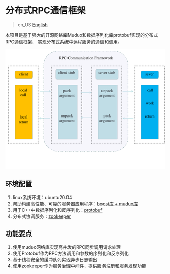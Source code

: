 # 分布式RPC通信框架

>en_US [English](../README.md) 

本项目是基于强大的开源网络库Muduo和数据序列化库protobuf实现的分布式RPC通信框架， 实现分布式系统中远程服务的通信和调用。

![RPC通信框架图](../assets/rpc_01.png)


## 环境配置
1. linux系统环境：ubuntu20.04
2. 帮助构建高性能、可靠的服务器应用程序：[boost库 + muduo库](https://blog.csdn.net/m0_46392035/article/details/124502811)
3. 用于C++中数据序列化和反序列化：[protobuf](https://github.com/protocolbuffers/protobuf)
4. 分布式协调服务：[zookeeper](https://blog.csdn.net/weixin_43559950/article/details/118890904)

## 功能要点
1. 使用muduo网络库实现高并发的RPC同步调用请求处理
2. 使用Protobuf作为RPC方法调用和参数的序列化和反序列化
3. 基于线程安全的缓冲队列实现异步日志输出
4. 使用zookeeper作为服务治理中间件，提供服务注册和服务发现功能
